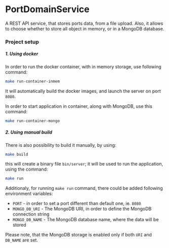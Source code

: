 # PortDomainService

A REST API service, that stores ports data, from a file upload. Also, it allows to choose whether to store all object in memory, or in a MongoDB database.

### Project setup

##### 1. Using docker

In order to run the docker container, with in memory storage, use following command:

```sh
make run-container-inmem
```

It will automatically build the docker images, and launch the server on port `8080`.

In order to start application in container, along with MongoDB, use this command:

```sh
make run-container-mongo
```

##### 2. Using manual build

There is also possibility to build it manually, by using:

```sh
make build
```

this will create a binary file `bin/server`; it will be used to run the application, using the command:

```sh
make run
```

Additionaly, for running `make run` command, there could be added following environment variables:
- `PORT` - in order to set a port different than default one, ie. `8080`
- `MONGO_DB_URI` - The MongoDB URI, in order to define the MongoDB connection string
- `MONGO_DB_NAME` - The MongoDB database name, where the data will be stored

Please note, that the MongoDB storage is enabled only if both `URI` and `DB_NAME` are set.
